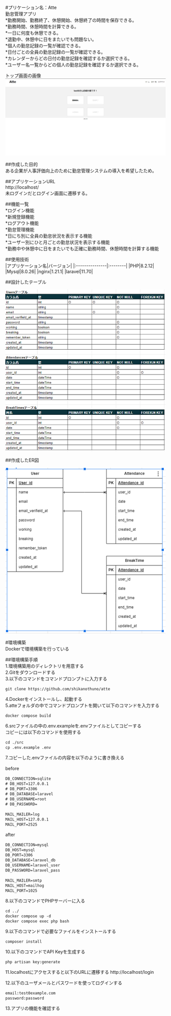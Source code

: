 #プリケーション名：Atte  
勤怠管理アプリ  
*勤務開始、勤務終了、休憩開始、休憩終了の時間を保存できる。  
*勤務時間、休憩時間を計算できる。  
*一日に何度も休憩できる。  
*退勤中、休憩中に日をまたいでも問題ない。  
*個人の勤怠記録の一覧が確認できる。  
*日付ごとの全員の勤怠記録の一覧が確認できる。  
*カレンダーからどの日付の勤怠記録を確認するか選択できる。  
*ユーザー名一覧からどの個人の勤怠記録を確認するか選択できる。  

トップ画面の画像
![[トップ画面]top-view.png](/images/top-view.png)

##作成した目的  
ある企業が人事評価向上のために勤怠管理システムの導入を希望したため。  

##アプリケーションURL  
http://localhost/  
未ログインだとログイン画面に遷移する。  

##機能一覧  
*ログイン機能  
*新規登録機能  
*ログアウト機能  
*勤怠管理機能  
*日にち別に全員の勤怠状況を表示する機能  
*ユーザー別にひと月ごとの勤怠状況を表示する機能  
*勤務中や休憩中に日をまたいでも正確に勤務時間、休憩時間を計算する機能  

##使用技術  
|アプリケーション名|バージョン|
|:---------------|:--------|
|PHP|8.2.12|
|Mysql|8.0.26|
|nginx|1.21.1|
|laravel|11.70|

##設計したテーブル  

![[データベース設計の画像]database.png](/images/databese.png)  

##作成したER図  

![[作成したER図]er.png](/images/er.png)  
 
#環境構築  
Dockerで環境構築を行っている  

##環境構築手順  
1.環境構築用のディレクトリを用意する  
2.Gitをダウンロードする  
3.以下のコマンドをコマンドプロンプトに入力する  
```
git clone https://github.com/shikanothuno/atte
```
4.Dockerをインストールし、起動する  
5.atteフォルダの中でコマンドプロンプトを開いて以下のコマンドを入力する  
```
docker compose build
```
6.srcファイルの中の.env.exampleを.envファイルとしてコピーする  
コピーには以下のコマンドを使用する  
```
cd ./src
cp .env.example .env
```
7.コピーした.envファイルの内容を以下のように書き換える  

before　　
```before
DB_CONNECTION=sqlite
# DB_HOST=127.0.0.1
# DB_PORT=3306
# DB_DATABASE=laravel
# DB_USERNAME=root
# DB_PASSWORD=

MAIL_MAILER=log
MAIL_HOST=127.0.0.1
MAIL_PORT=2525

```

after　　

```after
DB_CONNECTION=mysql
DB_HOST=mysql
DB_PORT=3306
DB_DATABASE=laravel_db
DB_USERNAME=laravel_user
DB_PASSWORD=laravel_pass

MAIL_MAILER=smtp
MAIL_HOST=mailhog
MAIL_PORT=1025
```

8.以下のコマンドでPHPサーバーに入る  
```
cd ../
docker compose up -d
docker compose exec php bash
```

9.以下のコマンドで必要なファイルをインストールする  
```
composer install
```

10.以下のコマンドでAPI Keyを生成する
```
php artisan key:generate
```

11.localhostにアクセスすると以下のURLに遷移する
http://localhost/login

12.以下のユーザメールとパスワードを使ってログインする
```
email:test0example.com
password:password
```

13.アプリの機能を確認する  